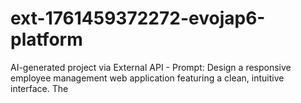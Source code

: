 # ext-1761459372272-evojap6-platform
AI-generated project via External API - Prompt: Design a responsive employee management web application featuring a clean, intuitive interface. The 
